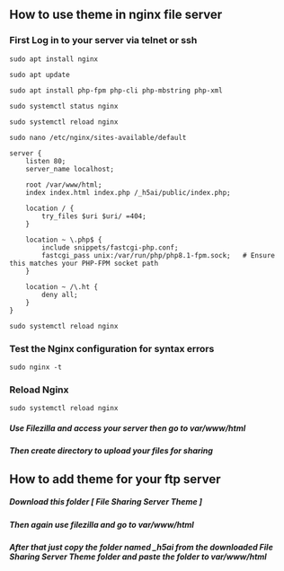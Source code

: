 ## How to use theme in nginx file server

### First Log in to your server via telnet or ssh

```
sudo apt install nginx
```
```
sudo apt update
```
```
sudo apt install php-fpm php-cli php-mbstring php-xml
```
```
sudo systemctl status nginx
```
```
sudo systemctl reload nginx
```
```
sudo nano /etc/nginx/sites-available/default
```
```
server {
    listen 80;
    server_name localhost;

    root /var/www/html;
    index index.html index.php /_h5ai/public/index.php;

    location / {
        try_files $uri $uri/ =404;
    }

    location ~ \.php$ {
        include snippets/fastcgi-php.conf;
        fastcgi_pass unix:/var/run/php/php8.1-fpm.sock;   # Ensure this matches your PHP-FPM socket path
    }

    location ~ /\.ht {
        deny all;
    }
}
```
```
sudo systemctl reload nginx
```
### Test the Nginx configuration for syntax errors
```
sudo nginx -t
```
### Reload Nginx
```
sudo systemctl reload nginx
```

##### Use Filezilla and access your server then go to var/www/html
##### Then create directory to upload your files for sharing
## How to add theme for your ftp server
##### Download this folder [ File Sharing Server Theme ]
##### Then again use filezilla and go to var/www/html 
##### After that just copy the folder named _h5ai from the downloaded File Sharing Server Theme folder and paste the folder to var/www/html




